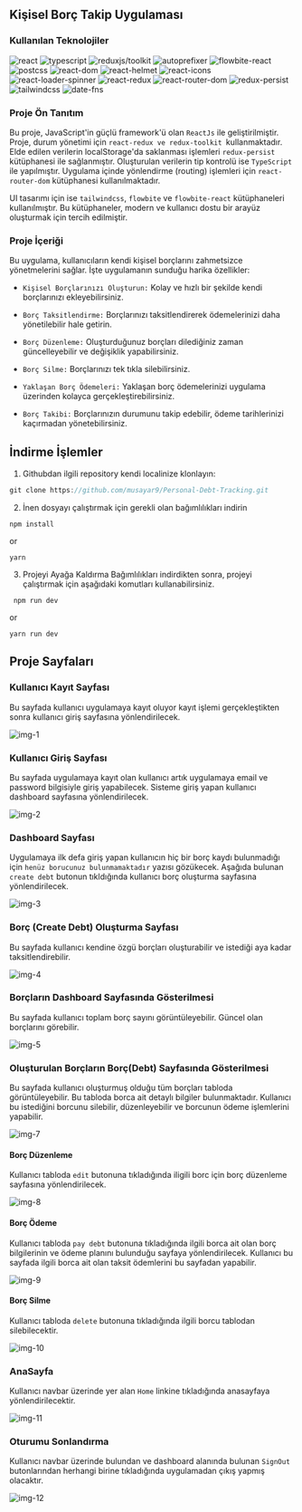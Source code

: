 ## Kişisel Borç Takip Uygulaması

### Kullanılan Teknolojiler

![react](https://img.shields.io/badge/react-18.2.0-lightblue)
![typescript](https://img.shields.io/badge/typescript-5.2.2-blue)
![reduxjs/toolkit](https://img.shields.io/badge/reduxjs/toolkit-2.2.5-green)
![autoprefixer](https://img.shields.io/badge/autoprefixer-10.4.17-yellow)
![flowbite-react](https://img.shields.io/badge/flowbite--react-0.9.0-orange)
![postcss](https://img.shields.io/badge/postcss-8.4.38-purple)
![react-dom](https://img.shields.io/badge/react--dom-18.2.0-lightgrey)
![react-helmet](https://img.shields.io/badge/react--helmet-2.0.5-darkblue)
![react-icons](https://img.shields.io/badge/react--icons-5.2.1-darkgreen)
![react-loader-spinner](https://img.shields.io/badge/react--loader--spinner-6.1.6-darkred)
![react-redux](https://img.shields.io/badge/react--redux-9.1.0-pink)
![react-router-dom](https://img.shields.io/badge/react--router--dom-6.22.1-gold)
![redux-persist](https://img.shields.io/badge/redux--persist-6.0.0-silver)
![tailwindcss](https://img.shields.io/badge/tailwindcss-3.4.4-lightgreen)
![date-fns](https://img.shields.io/badge/date--fns-3.6.0-yellow)

### Proje Ön Tanıtım

Bu proje, JavaScript'in güçlü framework'ü olan ``ReactJs`` ile geliştirilmiştir. Proje, durum yönetimi için ``react-redux ve redux-toolkit ``kullanmaktadır. Elde edilen verilerin localStorage'da saklanması işlemleri ``redux-persist`` kütüphanesi ile sağlanmıştır. Oluşturulan verilerin tip kontrolü ise ``TypeScript`` ile yapılmıştır. Uygulama içinde yönlendirme (routing) işlemleri için ``react-router-dom`` kütüphanesi kullanılmaktadır.

UI tasarımı için ise ``tailwindcss``, ``flowbite`` ve ``flowbite-react`` kütüphaneleri kullanılmıştır. Bu kütüphaneler, modern ve kullanıcı dostu bir arayüz oluşturmak için tercih edilmiştir.
### Proje İçeriği

Bu uygulama, kullanıcıların kendi kişisel borçlarını zahmetsizce yönetmelerini sağlar. İşte uygulamanın sunduğu harika özellikler:

- `Kişisel Borçlarınızı Oluşturun:` Kolay ve hızlı bir şekilde kendi borçlarınızı ekleyebilirsiniz.

- `Borç Taksitlendirme:` Borçlarınızı taksitlendirerek ödemelerinizi daha yönetilebilir hale getirin.

- `Borç Düzenleme:` Oluşturduğunuz borçları dilediğiniz zaman güncelleyebilir ve değişiklik yapabilirsiniz.

- `Borç Silme:` Borçlarınızı tek tıkla silebilirsiniz.

- `Yaklaşan Borç Ödemeleri:` Yaklaşan borç ödemelerinizi uygulama üzerinden kolayca gerçekleştirebilirsiniz.

- `Borç Takibi:` Borçlarınızın durumunu takip edebilir, ödeme tarihlerinizi kaçırmadan yönetebilirsiniz.

## İndirme İşlemler

1.  Githubdan ilgili repository kendi localinize klonlayın:

```javascript
git clone https://github.com/musayar9/Personal-Debt-Tracking.git
```

2. İnen dosyayı çalıştırmak için gerekli olan bağımlılıkları indirin

```
npm install
```

or

```
yarn
```

3. Projeyi Ayağa Kaldırma
   Bağımlılıkları indirdikten sonra, projeyi çalıştırmak için aşağıdaki komutları kullanabilirsiniz.

```
 npm run dev
```

or

```
yarn run dev
```

## Proje Sayfaları

### Kullanıcı Kayıt Sayfası

Bu sayfada kullanıcı uygulamaya kayıt oluyor kayıt işlemi gerçekleştikten sonra kullanıcı giriş sayfasına yönlendirilecek.

![img-1](public/images/1.jpg)

### Kullanıcı Giriş Sayfası

Bu sayfada uygulamaya kayıt olan kullanıcı artık uygulamaya email ve password bilgisiyle giriş yapabilecek. Sisteme giriş yapan kullanıcı dashboard sayfasına yönlendirilecek.

![img-2](public/images/2.jpg)

### Dashboard Sayfası

Uygulamaya ilk defa giriş yapan kullanıcın hiç bir borç kaydı bulunmadığı için `henüz borucunuz bulunmamaktadır` yazısı gözükecek. Aşağıda bulunan `create debt` butonun tıkldığında kullanıcı borç oluşturma sayfasına yönlendirilecek.

![img-3](public/images/3.jpg)

### Borç (Create Debt) Oluşturma Sayfası

Bu sayfada kullanıcı kendine özgü borçları oluşturabilir ve istediği aya kadar taksitlendirebilir.

![img-4](public/images/4.jpg)

### Borçların Dashboard Sayfasında Gösterilmesi

Bu sayfada kullanıcı toplam borç sayını görüntüleyebilir. Güncel olan borçlarını görebilir.

![img-5](public/images/5.jpg)

### Oluşturulan Borçların Borç(Debt) Sayfasında Gösterilmesi

Bu sayfada kullanıcı oluşturmuş olduğu tüm borçları tabloda görüntüleyebilir. Bu tabloda borca ait detaylı bilgiler bulunmaktadır.
Kullanıcı bu istediğini borcunu silebilir, düzenleyebilir ve borcunun ödeme işlemlerini yapabilir.

![img-7](public/images/7.jpg)

#### Borç Düzenleme

Kullanıcı tabloda `edit` butonuna tıkladığında iligili borc için borç düzenleme sayfasına yönlendirilecek.

![img-8](public/images/8.jpg)

#### Borç Ödeme

Kullanıcı tabloda `pay debt` butonuna tıkladığında ilgili borca ait olan borç bilgilerinin ve ödeme planını bulunduğu sayfaya yönlendirilecek. Kullanıcı bu sayfada ilgili borca ait olan taksit ödemlerini bu sayfadan yapabilir.

![img-9](public/images/9.jpg)

#### Borç Silme

Kullanıcı tabloda `delete` butonuna tıkladığında ilgili borcu tablodan silebilecektir.

![img-10](public/images/10.jpg)

### AnaSayfa

Kullanıcı navbar üzerinde yer alan `Home` linkine tıkladığında anasayfaya yönlendirilecektir.

![img-11](public/images/11.jpg)

### Oturumu Sonlandırma

Kullanıcı navbar üzerinde bulundan ve dashboard alanında bulunan `SignOut` butonlarından herhangi birine tıkladığında uygulamadan çıkış yapmış olacaktır.

![img-12](public/images/12.jpg)
